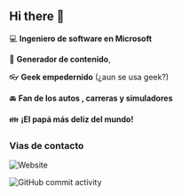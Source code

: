## Hi there 👋

:computer: **Ingeniero de software en Microsoft**

:pencil: **Generador de contenido**,

:eyeglasses: **Geek empedernido** (¿aun se usa geek?)

:oncoming_automobile: **Fan de los autos , carreras y simuladores**

:family: **¡El papá más deliz del mundo!**


### Vias de contacto

![Website](https://img.shields.io/website?url=https%3A%2F%2Fimg.shields.io%2Fbadge%2F%3AbadgeContent)

![GitHub commit activity](https://img.shields.io/github/commit-activity/m/ProgramadorSoftware/ProgramadorSoftware)

